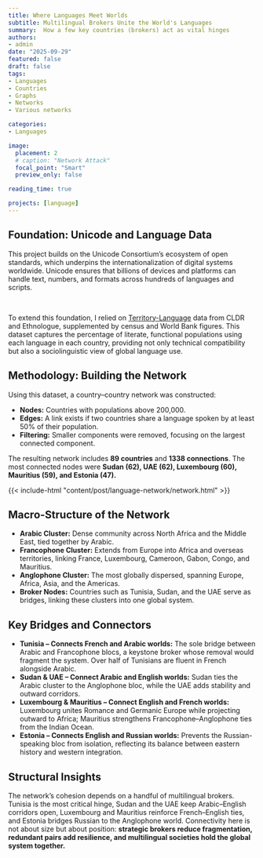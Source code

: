 ```yaml
---
title: Where Languages Meet Worlds
subtitle: Multilingual Brokers Unite the World's Languages
summary:  How a few key countries (brokers) act as vital hinges
authors:
- admin
date: "2025-09-29"
featured: false
draft: false
tags: 
- Languages
- Countries
- Graphs
- Networks
- Various networks

categories:
- Languages

image:
  placement: 2
  # caption: "Network Attack"
  focal_point: "Smart"
  preview_only: false

reading_time: true

projects: [language]
---
```


## Foundation: Unicode and Language Data
This project builds on the Unicode Consortium’s ecosystem of open standards, which underpins the internationalization of digital systems worldwide. Unicode ensures that billions of devices and platforms can handle text, numbers, and formats across hundreds of languages and scripts.  

<br>

To extend this foundation, I relied on [Territory-Language](https://www.unicode.org/cldr/charts/47/supplemental/territory_language_information.html) data from CLDR and Ethnologue, supplemented by census and World Bank figures. This dataset captures the percentage of literate, functional populations using each language in each country, providing not only technical compatibility but also a sociolinguistic view of global language use.

## Methodology: Building the Network
Using this dataset, a country–country network was constructed:  

- **Nodes:** Countries with populations above 200,000.  
- **Edges:** A link exists if two countries share a language spoken by at least 50% of their population.  
- **Filtering:** Smaller components were removed, focusing on the largest connected component.  

The resulting network includes **89 countries** and **1338 connections**. The most connected nodes were **Sudan (62), UAE (62), Luxembourg (60), Mauritius (59), and Estonia (47).**

{{< include-html "content/post/language-network/network.html" >}}

## Macro-Structure of the Network
- **Arabic Cluster:** Dense community across North Africa and the Middle East, tied together by Arabic.  
- **Francophone Cluster:** Extends from Europe into Africa and overseas territories, linking France, Luxembourg, Cameroon, Gabon, Congo, and Mauritius.  
- **Anglophone Cluster:** The most globally dispersed, spanning Europe, Africa, Asia, and the Americas.  
- **Broker Nodes:** Countries such as Tunisia, Sudan, and the UAE serve as bridges, linking these clusters into one global system.

## Key Bridges and Connectors
- **Tunisia – Connects French and Arabic worlds:** The sole bridge between Arabic and Francophone blocs, a keystone broker whose removal would fragment the system. Over half of Tunisians are fluent in French alongside Arabic.  
- **Sudan & UAE – Connect Arabic and English worlds:** Sudan ties the Arabic cluster to the Anglophone bloc, while the UAE adds stability and outward corridors.  
- **Luxembourg & Mauritius – Connect English and French worlds:** Luxembourg unites Romance and Germanic Europe while projecting outward to Africa; Mauritius strengthens Francophone–Anglophone ties from the Indian Ocean.  
- **Estonia – Connects English and Russian worlds:** Prevents the Russian-speaking bloc from isolation, reflecting its balance between eastern history and western integration.

## Structural Insights
The network’s cohesion depends on a handful of multilingual brokers. Tunisia is the most critical hinge, Sudan and the UAE keep Arabic–English corridors open, Luxembourg and Mauritius reinforce French–English ties, and Estonia bridges Russian to the Anglophone world. Connectivity here is not about size but about position: **strategic brokers reduce fragmentation, redundant pairs add resilience, and multilingual societies hold the global system together.**


<!-- [^1]: The data used here was downloaded from the [UCINET](https://sites.google.com/site/ucinetsoftware/home?authuser=0) covert datasets. -->

<!-- {{< include-html "content/post/language-network/plot.html" >}} -->